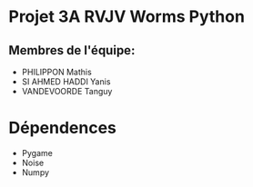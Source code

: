 # Projet 3A RVJV Worms Python

## Membres de l'équipe:

- PHILIPPON Mathis
- SI AHMED HADDI Yanis
- VANDEVOORDE Tanguy


# Dépendences

- Pygame
- Noise
- Numpy